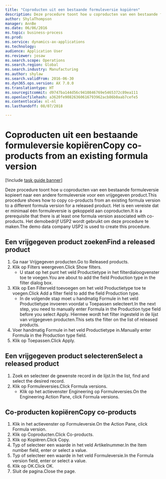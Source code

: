 ```yaml
--- 
title: "Coproducten uit een bestaande formuleversie kopiëren"
description: Deze procedure toont hoe u coproducten van een bestaande formuleversie kopieert naar een andere formuleversie voor een vrijgegeven product.
author: ShylaThompson
manager: AnnBe
ms.date: 06/06/2016
ms.topic: business-process
ms.prod: 
ms.service: dynamics-ax-applications
ms.technology: 
audience: Application User
ms.reviewer: josaw
ms.search.scope: Operations
ms.search.region: Global
ms.search.industry: Manufacturing
ms.author: shylaw
ms.search.validFrom: 2016-06-30
ms.dyn365.ops.version: AX 7.0.0
ms.translationtype: HT
ms.sourcegitcommit: d9747ba144d56c9410846769e5465372c89ea111
ms.openlocfilehash: a3620fe90826360616793962acb86b0aab7cefe5
ms.contentlocale: nl-nl
ms.lasthandoff: 08/07/2018

---
```

# <a name="copy-co-products-from-an-existing-formula-version"></a><span data-ttu-id="cf305-103">Coproducten uit een bestaande formuleversie kopiëren</span><span class="sxs-lookup"><span data-stu-id="cf305-103">Copy co-products from an existing formula version</span></span>

[!include [task guide banner](../../includes/task-guide-banner.md)]

<span data-ttu-id="cf305-104">Deze procedure toont hoe u coproducten van een bestaande formuleversie kopieert naar een andere formuleversie voor een vrijgegeven product.</span><span class="sxs-lookup"><span data-stu-id="cf305-104">This procedure shows how to copy co-products from an existing formula version to a different formula version for a released product.</span></span> <span data-ttu-id="cf305-105">Het is een vereiste dat er minimaal één formuleversie is gekoppeld aan coproducten.</span><span class="sxs-lookup"><span data-stu-id="cf305-105">It is a prerequisite that there is at least one formula version associated with co-products.</span></span> <span data-ttu-id="cf305-106">Het demobedrijf USP2 wordt gebruikt om deze procedure te maken.</span><span class="sxs-lookup"><span data-stu-id="cf305-106">The demo data company USP2 is used to create this procedure.</span></span>


## <a name="find-a-released-product"></a><span data-ttu-id="cf305-107">Een vrijgegeven product zoeken</span><span class="sxs-lookup"><span data-stu-id="cf305-107">Find a released product</span></span>
1. <span data-ttu-id="cf305-108">Ga naar Vrijgegeven producten.</span><span class="sxs-lookup"><span data-stu-id="cf305-108">Go to Released products.</span></span>
2. <span data-ttu-id="cf305-109">Klik op Filters weergeven.</span><span class="sxs-lookup"><span data-stu-id="cf305-109">Click Show filters.</span></span>
    * <span data-ttu-id="cf305-110">U staat op het punt het veld Productietype in het filterdialoogvenster toe te voegen.</span><span class="sxs-lookup"><span data-stu-id="cf305-110">You are about to add the field Production type in the filter dialog box.</span></span>  
3. <span data-ttu-id="cf305-111">Klik op Een Filterveld toevoegen om het veld Productietype toe te voegen.</span><span class="sxs-lookup"><span data-stu-id="cf305-111">Click Add a filter field to add the field Production type.</span></span>
    * <span data-ttu-id="cf305-112">In de volgende stap moet u handmatig Formule in het veld Productietype invoeren voordat u Toepassen selecteert.</span><span class="sxs-lookup"><span data-stu-id="cf305-112">In the next step, you need to manually enter Formula in the Production type field before you select Apply.</span></span> <span data-ttu-id="cf305-113">Hiermee wordt het filter ingesteld in de lijst van vrijgegeven producten.</span><span class="sxs-lookup"><span data-stu-id="cf305-113">This sets the filter on the list of released products.</span></span>  
4. <span data-ttu-id="cf305-114">Voer handmatig Formule in het veld Productietype in.</span><span class="sxs-lookup"><span data-stu-id="cf305-114">Manually enter Formula in the Production type field.</span></span>
5. <span data-ttu-id="cf305-115">Klik op Toepassen.</span><span class="sxs-lookup"><span data-stu-id="cf305-115">Click Apply.</span></span>

## <a name="select-a-released-product"></a><span data-ttu-id="cf305-116">Een vrijgegeven product selecteren</span><span class="sxs-lookup"><span data-stu-id="cf305-116">Select a released product</span></span>
1. <span data-ttu-id="cf305-117">Zoek en selecteer de gewenste record in de lijst.</span><span class="sxs-lookup"><span data-stu-id="cf305-117">In the list, find and select the desired record.</span></span>
2. <span data-ttu-id="cf305-118">Klik op Formuleversies.</span><span class="sxs-lookup"><span data-stu-id="cf305-118">Click Formula versions.</span></span>
    * <span data-ttu-id="cf305-119">Klik op het actievenster Engineering op Formuleversies.</span><span class="sxs-lookup"><span data-stu-id="cf305-119">On the Engineering Action Pane, click Formula versions.</span></span>  

## <a name="copy-co-products"></a><span data-ttu-id="cf305-120">Co-producten kopiëren</span><span class="sxs-lookup"><span data-stu-id="cf305-120">Copy co-products</span></span>
1. <span data-ttu-id="cf305-121">Klik in het actievenster op Formuleversie.</span><span class="sxs-lookup"><span data-stu-id="cf305-121">On the Action Pane, click Formula version.</span></span>
2. <span data-ttu-id="cf305-122">Klik op Coproducten.</span><span class="sxs-lookup"><span data-stu-id="cf305-122">Click Co-products.</span></span>
3. <span data-ttu-id="cf305-123">Klik op Kopiëren.</span><span class="sxs-lookup"><span data-stu-id="cf305-123">Click Copy.</span></span>
4. <span data-ttu-id="cf305-124">Typ of selecteer een waarde in het veld Artikelnummer.</span><span class="sxs-lookup"><span data-stu-id="cf305-124">In the Item number field, enter or select a value.</span></span>
5. <span data-ttu-id="cf305-125">Typ of selecteer een waarde in het veld Formuleversie.</span><span class="sxs-lookup"><span data-stu-id="cf305-125">In the Formula version field, enter or select a value.</span></span>
6. <span data-ttu-id="cf305-126">Klik op OK.</span><span class="sxs-lookup"><span data-stu-id="cf305-126">Click OK.</span></span>
7. <span data-ttu-id="cf305-127">Sluit de pagina.</span><span class="sxs-lookup"><span data-stu-id="cf305-127">Close the page.</span></span>



